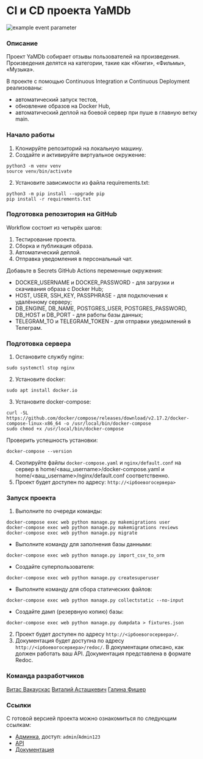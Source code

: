 # CI и CD проекта YaMDb
![example event parameter](https://github.com/GAFisher/yamdb_final/actions/workflows/yamdb_workflow.yml/badge.svg?event=push)
### Описание
Проект YaMDb собирает отзывы пользователей на произведения. Произведения делятся на категории, такие как «Книги», «Фильмы», «Музыка».

В проекте с помощью Continuous Integration и Continuous Deployment реализованы: 
* автоматический запуск тестов,
* обновление образов на Docker Hub,
* автоматический деплой на боевой сервер при пуше в главную ветку main.

### Начало работы
1. Клонируйте репозиторий на локальную машину.
2. Создайте и активируйте виртуальное окружение:
```
python3 -m venv venv
source venv/bin/activate
```
2. Установите зависимости из файла requirements.txt:
```
python3 -m pip install --upgrade pip
pip install -r requirements.txt
```

### Подготовка репозитория на GitHub
Workflow состоит из четырёх шагов:
1. Тестирование проекта.
2. Сборка и публикация образа.
3. Автоматический деплой.
4. Отправка уведомления в персональный чат.

Добавьте в Secrets GitHub Actions переменные окружения: 
* DOCKER_USERNAME и DOCKER_PASSWORD - для загрузки и скачивания образа с Docker Hub;
* HOST, USER, SSH_KEY, PASSPHRASE - для подключения к удалённому серверу;
* DB_ENGINE, DB_NAME, POSTGRES_USER, POSTGRES_PASSWORD, DB_HOST и DB_PORT - для работы базы данных; 
* TELEGRAM_TO и TELEGRAM_TOKEN - для отправки уведомлений в Телеграм. 


### Подготовка сервера 
1. Остановите службу nginx: 
```
sudo systemctl stop nginx
```
2. Установите docker:
```
sudo apt install docker.io 
```
3. Установите docker-compose: 
```
curl -SL https://github.com/docker/compose/releases/download/v2.17.2/docker-compose-linux-x86_64 -o /usr/local/bin/docker-compose
sudo chmod +x /usr/local/bin/docker-compose
```
Проверить успешность установки:
```
docker-compose --version
```
4. Скопируйте файлы `docker-compose.yaml` и `nginx/default.conf` на сервер в home/<ваш_username>/docker-compose.yaml и home/<ваш_username>/nginx/default.conf соответственно.
5. Проект будет доступен по адресу: `http://<ipбоевогосервера>`

### Запуск проекта 
1. Выполните по очереди команды:
```
docker-compose exec web python manage.py makemigrations user
docker-compose exec web python manage.py makemigrations reviews
docker-compose exec web python manage.py migrate
```
* Выполните команду для заполнения базы данными:  
```
docker-compose exec web python manage.py import_csv_to_orm
```
* Создайте суперпользователя: 
```
docker-compose exec web python manage.py createsuperuser
```
* Выполните команду для сбора статических файлов:
```
docker-compose exec web python manage.py collectstatic --no-input
```
* Создайте дамп (резервную копию) базы:
```
docker-compose exec web python manage.py dumpdata > fixtures.json 
```
2. Проект будет доступен по адресу `http://<ipбоевогосервера>/`.
3. Документация будет доступна по адресу `http://<ipбоевогосервера>/redoc/`. В документации описано, как должен работать ваш API. Документация представлена в формате Redoc.

### Команда разработчиков
[Витас Вакаускас](https://github.com/Qerced)
[Виталий Асташкевич](https://github.com/Vitalino13/)
[Галина Фишер](https://github.com/GAFisher)

### Ссылки
С готовой версией проекта можно ознакомиться по следующим ссылкам:
* [Админка](http://62.84.123.223/admin/), доступ: `admin`/`Admin123`
* [API](http://62.84.123.223/api/v1/)
* [Документация](http://62.84.123.223/redoc/)
